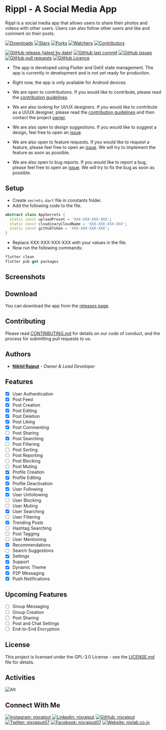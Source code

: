 # Rippl - A Social Media App

Rippl is a social media app that allows users to share their photos and videos
with other users. Users can also follow other users and like and comment on
their posts.

[![Downloads](https://img.shields.io/github/downloads/nixrajput/social-media-app-flutter/total?style=flat-square&label=Downloads)][releases]
[![Stars](https://img.shields.io/github/stars/nixrajput/social-media-app-flutter?style=flat-square)][repo]
[![Forks](https://img.shields.io/github/forks/nixrajput/social-media-app-flutter?style=flat-square)][repo]
[![Watchers](https://img.shields.io/github/watchers/nixrajput/social-media-app-flutter?style=flat-square)][repo]
[![Contributors](https://img.shields.io/github/contributors/nixrajput/social-media-app-flutter?style=flat-square)][repo]

[![GitHub release (latest by date)](https://img.shields.io/github/v/release/nixrajput/social-media-app-flutter?style=flat-square)][releases]
[![GitHub last commit](https://img.shields.io/github/last-commit/nixrajput/social-media-app-flutter?style=flat-square)][repo]
[![GitHub issues](https://img.shields.io/github/issues/nixrajput/social-media-app-flutter?style=flat-square)][issues]
[![GitHub pull requests](https://img.shields.io/github/issues-pr/nixrajput/social-media-app-flutter?style=flat-square)][pulls]
[![GitHub Licence](https://img.shields.io/github/license/nixrajput/social-media-app-flutter?style=flat-square)][license]

- The app is developed using Flutter and GetX state management. The app is
currently in development and is not yet ready for production.

- Right now, the app is only available for Android devices.

- We are open to contributions. If you would like to contribute, please read the
[contribution guidelines](CONTRIBUTING.md).

- We are also looking for UI/UX designers. If you would like to contribute as a UI/UX designer,
please read the [contribution guidelines](CONTRIBUTING.md) and then contact the project [owner][github].

- We are also open to design suggestions. If you would like to suggest a design, feel free to open an [issue](https://github.com/nixrajput/social-media-app-flutter/issues).

- We are also open to feature requests. If you would like to request a feature, please feel free to open an [issue](https://github.com/nixrajput/social-media-app-flutter/issues). We will try to implement the feature as soon as possible.

- We are also open to bug reports. If you would like to report a bug, please feel free to open an [issue](https://github.com/nixrajput/social-media-app-flutter/issues). We will try to fix the bug as soon as possible.

## Setup

- Create `secrets.dart` file in constants folder.
- Add the following code to the file.

```dart
abstract class AppSecrets {
  static const uploadPreset = 'XXX-XXX-XXX-XXX';
  static const cloudinaryCloudName = 'XXX-XXX-XXX-XXX';
  static const githubToken = 'XXX-XXX-XXX-XXX';
}
```

- Replace XXX-XXX-XXX-XXX with your values in the file.
- Now run the following commands:

```dart
flutter clean
flutter pub get packages
```

## Screenshots

## Download

You can download the app from the [releases page][releases].

## Contributing

Please read [CONTRIBUTING.md](CONTRIBUTING.md) for details on our code of
conduct, and the process for submitting pull requests to us.

## Authors

- **[Nikhil Rajput][portfolio]** - *Owner & Lead Developer*

## Features

- [x] User Authentication
- [x] Post Feed
- [x] Post Creation
- [x] Post Editing
- [x] Post Deletion
- [x] Post Liking
- [x] Post Commenting
- [ ] Post Sharing
- [x] Post Searching
- [ ] Post Filtering
- [ ] Post Sorting
- [ ] Post Reporting
- [ ] Post Blocking
- [ ] Post Muting
- [x] Profile Creation
- [x] Profile Editing
- [x] Profile Deactivation
- [x] User Following
- [x] User Unfollowing
- [ ] User Blocking
- [ ] User Muting
- [x] User Searching
- [ ] User Filtering
- [x] Trending Posts
- [ ] Hashtag Searching
- [ ] Post Tagging
- [ ] User Mentioning
- [x] Recommendations
- [ ] Search Suggestions
- [x] Settings
- [x] Support
- [x] Dynamic Theme
- [x] P2P Messaging
- [x] Push Notifications

## Upcoming Features

- [ ] Group Messaging
- [ ] Group Creation
- [ ] Post Sharing
- [ ] Post and Chat Settings
- [ ] End-to-End Encryption

## License

This project is licensed under the GPL-3.0 License - see the
[LICENSE.md](LICENSE.md) file for details.

## Activities

![Alt](https://repobeats.axiom.co/api/embed/e86f92199e9d903eba60dadebd6f780fda7c5815.svg "Repobeats analytics image")

## Connect With Me

[![Instagram: nixrajput](https://img.shields.io/badge/nixrajput-282C34?style=for-the-badge&logo=Instagram&logoColor=fff)][instagram]
[![Linkedin: nixrajput](https://img.shields.io/badge/nixrajput-282C34?style=for-the-badge&logo=Linkedin&logoColor=fff)][linkedin]
[![GitHub: nixrajput](https://img.shields.io/badge/nixrajput-282C34?style=for-the-badge&logo=Github&logoColor=fff)][github]
[![Twitter: nixrajput07](https://img.shields.io/badge/nixrajput-282C34?style=for-the-badge&logo=Twitter&logoColor=fff)][twitter]
[![Facebook: nixrajput07](https://img.shields.io/badge/nixrajput-282C34?style=for-the-badge&logo=Facebook&logoColor=fff)][facebook]
[![Website: nixlab.co.in](https://img.shields.io/badge/nixlab-282C34?style=for-the-badge&logo=Google-Chrome&logoColor=fff)][website]

[github]: https://github.com/nixrajput
[website]: https://nixlab.co.in
[facebook]: https://facebook.com/nixrajput07
[twitter]: https://twitter.com/nixrajput07
[instagram]: https://instagram.com/nixrajput
[linkedin]: https://linkedin.com/in/nixrajput
[portfolio]: https://nixrajput.nixlab.co.in
[releases]: https://github.com/nixrajput/social-media-app-flutter/releases
[repo]: https://github.com/nixrajput/social-media-app-flutter
[issues]: https://github.com/nixrajput/social-media-app-flutter/issues
[license]: https://github.com/nixrajput/social-media-app-flutter/blob/master/LICENSE.md
[pulls]: https://github.com/nixrajput/social-media-app-flutter/pulls
